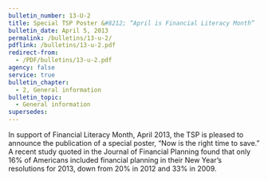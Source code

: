 ```yaml
---
bulletin_number: 13-U-2
title: Special TSP Poster &#8212; “April is Financial Literacy Month”
bulletin_date: April 5, 2013
permalink: /bulletins/13-u-2/
pdflink: /bulletins/13-u-2.pdf
redirect-from:
  - /PDF/bulletins/13-u-2.pdf
agency: false
service: true
bulletin_chapter:
  - 2, General information
bulletin_topic:
  - General information
supersedes:
---
```


In support of Financial Literacy Month, April 2013, the TSP is pleased to announce the
publication of a special poster, “Now is the right time to save.” A recent study quoted in the
Journal of Financial Planning found that only 16% of Americans included financial planning
in their New Year’s resolutions for 2013, down from 20% in 2012 and 33% in 2009.

